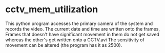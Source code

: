 # cctv_mem_utilization
This python program accesses the primary camera of the system and records the video. 
The current date and time are written onto the frames,
Frames that doesn't have significant movement in them do not get saved whereas the other's get written onto a CCTV.avi
The sensitivity of movement can be altered (the program has it as 2500).

